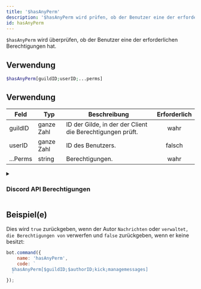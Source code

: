 ```yaml
---
title: '$hasAnyPerm'
description: '$hasAnyPerm wird prüfen, ob der Benutzer eine der erforderlichen Berechtigungen hat.'
id: hasAnyPerm
---
```


`$hasAnyPerm` wird überprüfen, ob der Benutzer eine der erforderlichen Berechtigungen hat.

## Verwendung

```php
$hasAnyPerm[guildID;userID;...perms]
```

## Verwendung

| Feld     | Typ        | Beschreibung                                              | Erforderlich |
| -------- | ---------- | --------------------------------------------------------- |:------------:|
| guildID  | ganze Zahl | ID der Gilde, in der der Client die Berechtigungen prüft. |     wahr     |
| userID   | ganze Zahl | ID des Benutzers.                                         |    falsch    |
| ...Perms | string     | Berechtigungen.                                           |     wahr     |

<details>
  <summary> <h3> Discord API Berechtigungen </h3></summary>

| Berechtigung            |                                                                                |
| ----------------------- | ------------------------------------------------------------------------------ |
| createinvite            | Berechtigung Gildeneinladungen zu erstellen                                    |
| kicken                  | Berechtigung Gildenmitglieder zu kicken                                        |
| bannen                  | Berechtigung Gildenmitglieder zu verbieten                                     |
| administator            | Administratorberechtigungen                                                    |
| verwalteter Kanal       | Berechtigung Gildenkanäle zu verwalten                                         |
| managguild              | Berechtigungen zum Ändern der Servereinstellungen                              |
| addreaktionen           | Berechtigungen zum Hinzufügen von Reaktionen                                   |
| viewauditlog            | Berechtigung, das Audit-Log der Gilde anzusehen                                |
| priorityspeaker         | Vorrangiger Sprecher                                                           |
| streamen                | Berechtigung zum Streamen in Sprachkanälen                                     |
| anzeiger                | Berechtigung um einen bestimmten Kanal zu sehen                                |
| sende Nachrichten       | Berechtigung zum Senden von Nachrichten in einem bestimmten Kanal              |
| sendt                   | Berechtigung zum Senden von Text-zu-Sprache Nachrichten                        |
| verwaltete Nachrichten  | Berechtigung zum Verwalten von Nachrichten                                     |
| embedlinks              | Berechtigung zum Einbinden von Links                                           |
| Anhänge                 | Berechtigung zum Anhängen von Dateien                                          |
| nachrichtenverlauf      | Berechtigung den Nachrichtenverlauf innerhalb eines bestimmten Kanals zu lesen |
| alle erwähnen           | Berechtigung `@everyone` und alle Rollen zu erwähnen                           |
| externalemojis          | Berechtigung zur Verwendung externer Emojis                                    |
| viewguildinsights       | Berechtigung zum Anzeigen von Gildeneinsichten                                 |
| verbinden               | Berechtigung zum Verbinden mit Sprachkanälen und Stufen                        |
| mutem<unk>              | Erlaubnis, Mitglieder in Sprachkanälen zu stummen                              |
| deafenmembers           | Berechtigung für taube Mitglieder in Sprachkanälen                             |
| verschiebst             | Berechtigung zum Verschieben von Mitgliedern zwischen Sprachkanälen            |
| usevad                  | Berechtigung zur Sprachaktivitätserkennung                                     |
| changenickname          | Berechtigung um deinen eigenen Nickname zu ändern                              |
| managenicknamen         | Berechtigung um andere Mitglieder Nicknamen zu verwalten                       |
| manageroles             | Berechtigung zum Verwalten von Rollen                                          |
| managwebhooks           | Berechtigung zum Verwalten von Webhooks                                        |
| managemojisandstickers  | Berechtigung zum Verwalten von Emojis und Aufklebern                           |
| useappcmds              | Berechtigung zur Verwendung von App-Befehlen                                   |
| anfraesttospeak         | Berechtigung um Wortmeldungen in Stufen zu verwenden                           |
| verwaltete Events       | Berechtigung zum Verwalten von Events                                          |
| managthreads            | Berechtigung zum Verwalten von Themen                                          |
| usepublicthreads        | Berechtigung zum Verwenden öffentlicher Threads                                |
| useprivatethreads       | Berechtigung private Threads zu verwenden                                      |
| erstelle Publicthreads  | Berechtigung zum Erstellen öffentlicher Threads                                |
| createprivatethreads    | Berechtigung zum Erstellen privater Threads                                    |
| externe Aufkleber       | Berechtigung zum Verwenden von extrernalen Aufklebern                          |
| sendmessageinthreads    | Berechtigung zum Senden von Nachrichten in Threads                             |
| startembeddedactivities | Berechtigung zum Starten von Aktivitäten innerhalb von Sprachkanälen           |
| moderierte Mitglieder   | Timeout und Timeouts von Gildenmitgliedern entfernen                           |

</details>

## Beispiel(e)

Dies wird `true` zurückgeben, wenn der Autor `Nachrichten` oder `verwaltet, die Berechtigungen von` verwerfen und `false` zurückgeben, wenn er keine besitzt:

```javascript
bot.command({
    name: 'hasAnyPerm',
    code: `
  $hasAnyPerm[$guildID;$authorID;kick;managemessages]
  `
});
```

